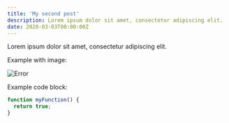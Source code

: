 ```yaml
---
title: 'My second post'
description: Lorem ipsum dolor sit amet, consectetur adipiscing elit.
date: 2020-03-03T00:00:00Z
---
```


Lorem ipsum dolor sit amet, consectetur adipiscing elit.

Example with image:

![Error](../assets/images/posts/error.png)

Example code block:

```js
function myFunction() {
  return true;
}
```

